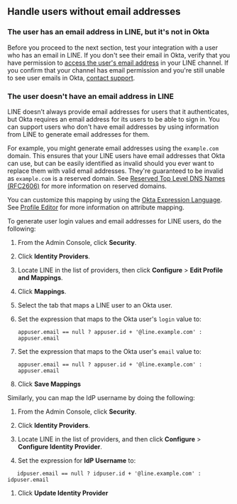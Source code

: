 ## Handle users without email addresses

### The user has an email address in LINE, but it's not in Okta

Before you proceed to the next section, test your integration with a user who has an email in LINE. If you don't see their email in Okta, verify that you have permission to [access the user's email address](https://developers.line.biz/en/docs/line-login/integrate-line-login/#applying-for-email-permission) in your LINE channel. If you confirm that your channel has email permission and you're still unable to see user emails in Okta, [contact support](https://support.okta.com/help/s/opencase).

### The user doesn't have an email address in LINE

LINE doesn’t always provide email addresses for users that it authenticates, but Okta requires an email address for its users to be able to sign in. You can support users who don't have email addresses by using information from LINE to generate email addresses for them.

For example, you might generate email addresses using the `example.com` domain. This ensures that your LINE users have email addresses that Okta can use, but can be easily identified as invalid should you ever want to replace them with valid email addresses. They're guaranteed to be invalid as `example.com` is a reserved domain. See [Reserved Top Level DNS Names (RFC2606)](https://datatracker.ietf.org/doc/html/rfc2606) for more information on reserved domains.

You can customize this mapping by using the [Okta Expression Language](/docs/reference/okta-expression-language/). See [Profile Editor](https://help.okta.com/okta_help.htm?id=ext_app_map) for more information on attribute mapping.

To generate user login values and email addresses for LINE users, do the following:

1. From the Admin Console, click **Security**.

1. Click **Identity Providers**.

1. Locate LINE in the list of providers, then click **Configure** > **Edit Profile and Mappings**.

1. Click **Mappings**.

1. Select the tab that maps a LINE user to an Okta user.

1. Set the expression that maps to the Okta user's `login` value to:
   ```
   appuser.email == null ? appuser.id + '@line.example.com' : appuser.email
   ```

1. Set the expression that maps to the Okta user's `email` value to:
   ```
   appuser.email == null ? appuser.id + '@line.example.com' : appuser.email
   ```

1. Click **Save Mappings**

Similarly, you can map the IdP username by doing the following:

1. From the Admin Console, click **Security**.

1. Click **Identity Providers**.

1. Locate LINE in the list of providers, and then click **Configure** > **Configure Identity Provider**.

1. Set the expression for **IdP Username** to: 
```
   idpuser.email == null ? idpuser.id + '@line.example.com' : idpuser.email
```

1. Click **Update Identity Provider**
